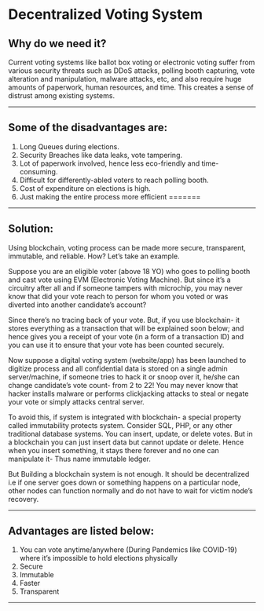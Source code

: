 # Decentralized Voting System

## Why do we need it?

Current voting systems like ballot box voting or electronic voting suffer from various security threats such as DDoS attacks, polling booth capturing, vote alteration and manipulation, malware attacks, etc, and also require huge amounts of paperwork, human resources, and time. This creates a sense of distrust among existing systems.

---

## Some of the disadvantages are:

1. Long Queues during elections.
2. Security Breaches like data leaks, vote tampering.
3. Lot of paperwork involved, hence less eco-friendly and time-consuming.
4. Difficult for differently-abled voters to reach polling booth.
5. Cost of expenditure on elections is high.
6. Just making the entire process more efficient 
=======
---

## Solution:

Using blockchain, voting process can be made more secure, transparent, immutable, and reliable. How? Let’s take an example.

Suppose you are an eligible voter (above 18 YO) who goes to polling booth and cast vote using EVM (Electronic Voting Machine). But since it’s a circuitry after all and if someone tampers with microchip, you may never know that did your vote reach to person for whom you voted or was diverted into another candidate’s account?

Since there’s no tracing back of your vote. But, if you use blockchain- it stores everything as a transaction that will be explained soon below; and hence gives you a receipt of your vote (in a form of a transaction ID) and you can use it to ensure that your vote has been counted securely.

Now suppose a digital voting system (website/app) has been launched to digitize process and all confidential data is stored on a single admin server/machine, if someone tries to hack it or snoop over it, he/she can change candidate’s vote count- from 2 to 22! You may never know that hacker installs malware or performs clickjacking attacks to steal or negate your vote or simply attacks central server.

To avoid this, if system is integrated with blockchain- a special property called immutability protects system. Consider SQL, PHP, or any other traditional database systems. You can insert, update, or delete votes. But in a blockchain you can just insert data but cannot update or delete. Hence when you insert something, it stays there forever and no one can manipulate it- Thus name immutable ledger.

But Building a blockchain system is not enough. It should be decentralized i.e if one server goes down or something happens on a particular node, other nodes can function normally and do not have to wait for victim node’s recovery.

---

## Advantages are listed below:

1. You can vote anytime/anywhere (During Pandemics like COVID-19) where it’s impossible to hold elections physically
2. Secure
3. Immutable
4. Faster
5. Transparent

---
